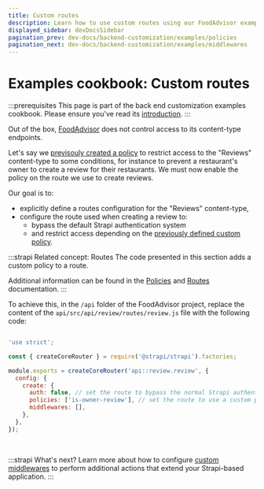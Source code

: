 ```yaml
---
title: Custom routes
description: Learn how to use custom routes using our FoodAdvisor example
displayed_sidebar: devDocsSidebar
pagination_prev: dev-docs/backend-customization/examples/policies
pagination_next: dev-docs/backend-customization/examples/middlewares
---
```


# Examples cookbook: Custom routes

:::prerequisites
This page is part of the back end customization examples cookbook. Please ensure you've read its [introduction](/dev-docs/backend-customization/examples).
:::

Out of the box, [FoodAdvisor](https://github.com/strapi/foodadvisor) does not control access to its content-type endpoints.

Let's say we [previsouly created a policy](/dev-docs/backend-customization/examples/policies) to restrict access to the "Reviews" content-type to some conditions, for instance to prevent a restaurant's owner to create a review for their restaurants. We must now enable the policy on the route we use to create reviews.

<SideBySideContainer>

<SideBySideColumn>

Our goal is to:

- explicitly define a routes configuration for the "Reviews" content-type,
- configure the route used when creating a review to:
  - bypass the default Strapi authentication system
  - and restrict access depending on the [previously defined custom policy](/dev-docs/backend-customization/examples/policies).

</SideBySideColumn>

<SideBySideColumn>

:::strapi Related concept: Routes
The code presented in this section adds a custom policy to a route.

Additional information can be found in the [Policies](/dev-docs/backend-customization/policies) and [Routes](/dev-docs/backend-customization/routes) documentation.
:::

</SideBySideColumn>

</SideBySideContainer>

To achieve this, in the `/api` folder of the FoodAdvisor project, replace the content of the `api/src/api/review/routes/review.js` file with the following code:

```jsx title="src/api/review/routes/review.js"

'use strict';

const { createCoreRouter } = require('@strapi/strapi').factories;

module.exports = createCoreRouter('api::review.review', {
  config: {
    create: {
      auth: false, // set the route to bypass the normal Strapi authentication system
      policies: ['is-owner-review'], // set the route to use a custom policy
      middlewares: [],
    },
  },
});
```

<br />

:::strapi What's next?
Learn more about how to configure [custom middlewares](/dev-docs/backend-customization/examples/middlewares) to perform additional actions that extend your Strapi-based application.
:::
